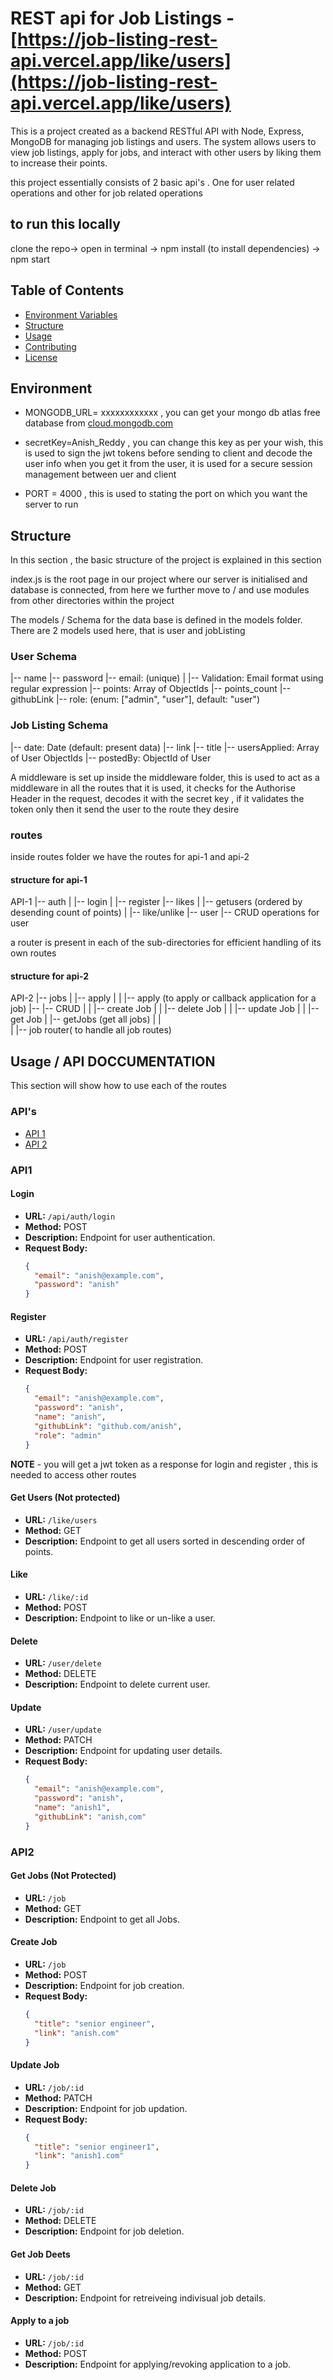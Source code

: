 # REST api for Job Listings - [https://job-listing-rest-api.vercel.app/like/users](https://job-listing-rest-api.vercel.app/like/users)

This is a project created as a backend RESTful API with Node, Express, MongoDB for managing job listings and users. The system allows users to view job listings, apply for jobs, and interact with other users by liking them to increase their points.

this project essentially consists of 2 basic api's . One for user related operations and other for job related operations

## to run this locally

clone the repo-> open in terminal -> npm install (to install dependencies) -> npm start

## Table of Contents

- [Environment Variables](#Environment)
- [Structure](#Structure)
- [Usage](#usage)
- [Contributing](#contributing)
- [License](#license)

## Environment

- MONGODB_URL= xxxxxxxxxxxx , you can get your mongo db atlas free database from [cloud.mongodb.com](cloud.mongodb.com)

- secretKey=Anish_Reddy , you can change this key as per your wish, this is used to sign the jwt tokens before sending to client and decode the user info when you get it from the user, it is used for a secure session management between uer and client

- PORT = 4000 , this is used to stating the port on which you want the server to run

## Structure

In this section , the basic structure of the project is explained in this section

index.js is the root page in our project where our server is initialised and database is connected, from here we further move to / and use modules from other directories within the project

The models / Schema for the data base is defined in the models folder. There are 2 models used here, that is user and jobListing

### User Schema

|-- name
|-- password
|-- email: (unique)
| |-- Validation: Email format using regular expression
|-- points: Array of ObjectIds
|-- points_count
|-- githubLink
|-- role: (enum: ["admin", "user"], default: "user")

### Job Listing Schema

|-- date: Date (default: present data)
|-- link
|-- title
|-- usersApplied: Array of User ObjectIds
|-- postedBy: ObjectId of User

A middleware is set up inside the middleware folder, this is used to act as a middleware in all the routes that it is used, it checks for the Authorise Header in the request, decodes it with the secret key , if it validates the token only then it send the user to the route they desire

### routes

inside routes folder we have the routes for api-1 and api-2

#### structure for api-1

API-1
|-- auth
| |-- login
| |-- register
|-- likes
| |-- getusers (ordered by desending count of points)
| |-- like/unlike
|-- user
|-- CRUD operations for user

a router is present in each of the sub-directories for efficient handling of its own routes

#### structure for api-2

API-2
|-- jobs
| |-- apply
| | |-- apply (to apply or callback application for a job)
|-- |-- CRUD
| | |-- create Job
| | |-- delete Job
| | |-- update Job
| | |-- get Job
| |-- getJobs (get all jobs)
| |  
| |-- job router( to handle all job routes)

## Usage / API DOCCUMENTATION

This section will show how to use each of the routes

### API's

- [API 1](#API1)
- [API 2](#API2)

### API1

#### Login

- **URL:** `/api/auth/login`
- **Method:** POST
- **Description:** Endpoint for user authentication.
- **Request Body:**
  ```json
  {
    "email": "anish@example.com",
    "password": "anish"
  }
  ```

#### Register

- **URL:** `/api/auth/register`
- **Method:** POST
- **Description:** Endpoint for user registration.
- **Request Body:**
  ```json
  {
    "email": "anish@example.com",
    "password": "anish",
    "name": "anish",
    "githubLink": "github.com/anish",
    "role": "admin"
  }
  ```

**NOTE** - you will get a jwt token as a response for login and register , this is needed to access other routes

#### Get Users (Not protected)

- **URL:** `/like/users`
- **Method:** GET
- **Description:** Endpoint to get all users sorted in descending order of points.

#### Like

- **URL:** `/like/:id`
- **Method:** POST
- **Description:** Endpoint to like or un-like a user.

#### Delete

- **URL:** `/user/delete`
- **Method:** DELETE
- **Description:** Endpoint to delete current user.

#### Update

- **URL:** `/user/update`
- **Method:** PATCH
- **Description:** Endpoint for updating user details.
- **Request Body:**
  ```json
  {
    "email": "anish@example.com",
    "password": "anish",
    "name": "anish1",
    "githubLink": "anish,com"
  }
  ```

### API2

#### Get Jobs (Not Protected)

- **URL:** `/job`
- **Method:** GET
- **Description:** Endpoint to get all Jobs.

#### Create Job

- **URL:** `/job`
- **Method:** POST
- **Description:** Endpoint for job creation.
- **Request Body:**
  ```json
  {
    "title": "senior engineer",
    "link": "anish.com"
  }
  ```

#### Update Job

- **URL:** `/job/:id`
- **Method:** PATCH
- **Description:** Endpoint for job updation.
- **Request Body:**
  ```json
  {
    "title": "senior engineer1",
    "link": "anish1.com"
  }
  ```

#### Delete Job

- **URL:** `/job/:id`
- **Method:** DELETE
- **Description:** Endpoint for job deletion.

#### Get Job Deets

- **URL:** `/job/:id`
- **Method:** GET
- **Description:** Endpoint for retreiveing indivisual job details.

#### Apply to a job

- **URL:** `/job/:id`
- **Method:** POST
- **Description:** Endpoint for applying/revoking application to a job.
